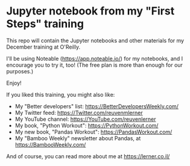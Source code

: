 # Jupyter notebook from my "First Steps" training

This repo will contain the Jupyter notebooks and other materials for my December training at O'Reilly.

I'll be using Noteable (https://app.noteable.io/) for my notebooks, and I encourage you to try it, too! (The free plan is more than enough for our purposes.)

Enjoy!

If you liked this training, you might also like:

- My "Better developers" list: https://BetterDevelopersWeekly.com/
- My Twitter feed: https://Twitter.com/reuvenmlerner
- My YouTube channel: https://YouTube.com/reuvenlerner
- My book, "Python Workout": https://PythonWorkout.com/
- My new book, "Pandas Workout": https://PandasWorkout.com/
- My "Bamboo Weekly" newsletter about Pandas, at https://BambooWeekly.com/

And of course, you can read more about me at https://lerner.co.il/
